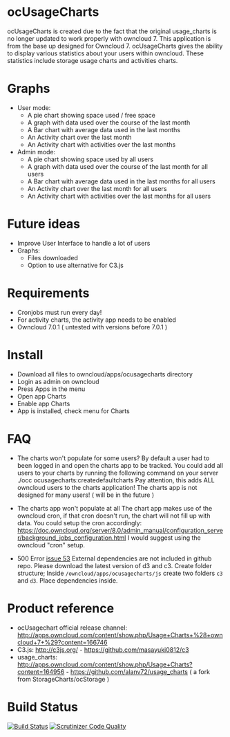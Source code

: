 ocUsageCharts
=============
ocUsageCharts is created due to the fact that the original usage_charts is no longer updated to work properly with owncloud 7.
This application is from the base up designed for Owncloud 7.
ocUsageCharts gives the ability to display various statistics about your users within owncloud.
These statistics include storage usage charts and activities charts.

Graphs
======
- User mode:
    - A pie chart showing space used / free space
    - A graph with data used over the course of the last month
    - A Bar chart with average data used in the last months
    - An Activity chart over the last month
    - An Activity chart with activities over the last months
- Admin mode:
    - A pie chart showing space used by all users
    - A graph with data used over the course of the last month for all users
    - A Bar chart with average data used in the last months for all users
    - An Activity chart over the last month for all users
    - An Activity chart with activities over the last months for all users

Future ideas
============
- Improve User Interface to handle a lot of users
- Graphs:
    - Files downloaded
    - Option to use alternative for C3.js

Requirements
============
- Cronjobs must run every day!
- For activity charts, the activity app needs to be enabled
- Owncloud 7.0.1 ( untested with versions before 7.0.1 )

Install
=======
- Download all files to owncloud/apps/ocusagecharts directory
- Login as admin on owncloud
- Press Apps in the menu
- Open app Charts
- Enable app Charts
- App is installed, check menu for Charts

FAQ
===
- The charts won't populate for some users?
By default a user had to been logged in and open the charts app to be tracked.
You could add all users to your charts by running the following command on your server
./occ ocusagecharts:createdefaultcharts
Pay attention, this adds ALL owncloud users to the charts application! 
The charts app is not designed for many users! ( will be in the future )

- The charts app won't populate at all
The chart app makes use of the owncloud cron, if that cron doesn't run, the chart will not fill up with data.
You could setup the cron accordingly:
https://doc.owncloud.org/server/8.0/admin_manual/configuration_server/background_jobs_configuration.html
I would suggest using the owncloud "cron" setup.

- 500 Error [issue 53](https://github.com/arnovr/ocusagecharts/issues/53)
External dependencies are not included in github repo. Please download the latest version of d3 and c3.
Create folder structure; Inside `/owncloud/apps/ocusagecharts/js` create two folders `c3` and `d3`. Place dependencies inside. 


Product reference
=================
- ocUsagechart official release channel: http://apps.owncloud.com/content/show.php/Usage+Charts+%28+owncloud+7+%29?content=166746
- C3.js: http://c3js.org/ - https://github.com/masayuki0812/c3
- usage_charts: http://apps.owncloud.com/content/show.php/Usage+Charts?content=164956 - https://github.com/alanv72/usage_charts ( a fork from StorageCharts/ocStorage )

Build Status
============
[![Build Status](https://travis-ci.org/arnovr/ocusagecharts.svg?branch=master)](https://travis-ci.org/arnovr/ocusagecharts)
[![Scrutinizer Code Quality](https://scrutinizer-ci.com/g/arnovr/ocusagecharts/badges/quality-score.png?b=master)](https://scrutinizer-ci.com/g/arnovr/ocusagecharts/?branch=master)